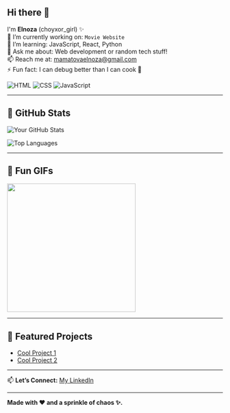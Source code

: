 ## Hi there 👋

I'm **Elnoza** (choyxor_girl) ✨  
🔭 I’m currently working on: `Movie Website`  
🌱 I’m learning: JavaScript, React, Python  
💬 Ask me about: Web development or random tech stuff!  
📫 Reach me at: mamatovaelnoza@gmail.com  
⚡ Fun fact: I can debug better than I can cook 🍳 

![HTML](https://img.shields.io/badge/Code-HTML-orange) ![CSS](https://img.shields.io/badge/Style-CSS-blue) ![JavaScript](https://img.shields.io/badge/Script-JavaScript-yellow)

---

## 🌟 GitHub Stats

![Your GitHub Stats](https://github-readme-stats.vercel.app/api?username=MamatovaElnoza&show_icons=true&theme=radical)

![Top Languages](https://github-readme-stats.vercel.app/api/top-langs/?username=MamatovaElnoza&layout=compact&theme=radical)

---

## 🎨 Fun GIFs

<img src="https://media.giphy.com/media/j2mYIV79wi5TU/giphy.gif" width="300">

---

## 🌟 Featured Projects
- [Cool Project 1](https://github.com/MamatovaElnoza/Project1)  
- [Cool Project 2](https://github.com/MamatovaElnoza/Project2)  

---

📫 **Let’s Connect:** [My LinkedIn](https://linkedin.com/in/elnoza-mamatova-6122a8328)  

---

**Made with ❤️ and a sprinkle of chaos ✨.**
